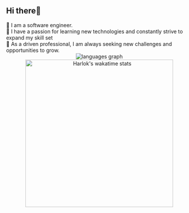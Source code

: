 <h2 align="left">Hi there👋</h2>
🔭 I am a software engineer.<br>🌱 I have a passion for learning new technologies and constantly strive to expand my skill set<br>👯 As a driven professional, I am always seeking new challenges and opportunities to grow.<br>
<div align="center">
  <img src="https://github-readme-stats.vercel.app/api/top-langs?username=nguyenthdu&locale=en&hide_title=true&layout=compact&card_width=400&langs_count=8&theme=graywhite&hide_border=true&order=2" alt="languages graph"/>
  <img src="https://github-readme-stats.vercel.app/api/wakatime?username=@nguyenthdu&layout=compact&theme=graywhite&hide_border=true&order=3" width="400" alt="Harlok's wakatime stats"" /> 
</div>














